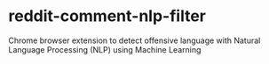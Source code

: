 # reddit-comment-nlp-filter
 Chrome browser extension to detect offensive language with Natural Language Processing (NLP) using Machine Learning
